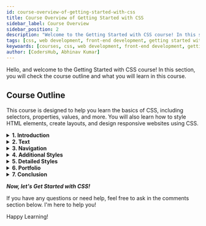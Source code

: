 ```yaml
---
id: course-overview-of-getting-started-with-css
title: Course Overview of Getting Started with CSS
sidebar_label: Course Overview
sidebar_position: 2
description: "Welcome to the Getting Started with CSS course! In this section, you will check the course outline and what you will learn in this course."
tags: [css, web development, front-end development, getting started with css, css introduction, css course overview]
keywoards: [courses, css, web development, front-end development, getting started with css, css introduction, css course overview]
author: [CodersHub, Abhinav Kumar]
---
```


Hello, and welcome to the Getting Started with CSS course! In this section, you will check the course outline and what you will learn in this course.

## Course Outline

This course is designed to help you learn the basics of CSS, including selectors, properties, values, and more. You will also learn how to style HTML elements, create layouts, and design responsive websites using CSS.

<details>
<summary><b>1. Introduction</b></summary>

1. Introduction
2. Course Overview
3. Getting Set Up

</details>

<details>

<summary><b>2. Text</b></summary>

1. Creating HTML Text Practice
2. Variables and Styling Setup
3. Styling HTML Text
4. Styling the intro Section
5. Styling text Exercise & Solution

</details>

<details>

<summary><b>3. Navigation</b></summary>

1. Nav Bar HTML Practice
2. Styling a Navbar with Flexbox
3. Styling a Navbar with links
4. Font Awesome Icons
5. NavBae Icon Practice

</details>

<details>

<summary><b>4. Additional Styles</b></summary>

1. Styling a call to Action Button
2. Making a Navbar Responsive
3. Footer Section Practice

</details>


<details>

<summary><b>5. Detailed Styles</b></summary>

1. Moving From Codepen to VS Code
2. Styling page Sections
3. Creating Gradient Line Breaks
   
</details>

<details>

<summary><b>6. Portfolio</b></summary>

1. Portfolio Project Section Markup
2. Styling Portfolio Project Section
3. Responsive Project Layout
4. Overlapping items with CSS Grid
5. Alternating Layouts Practice
6. Complete Homepage Practice
7. About Page Practice
   
</details>

<details>

<summary><b>7. Conclusion</b></summary>

1. Conclusion
2. Next Steps
3. Resources
4. Credits and Thanks

</details>


***Now, let's Get Started with CSS!***

If you have any questions or need help, feel free to ask in the comments section below. I'm here to help you!

Happy Learning!

<GiscusComponent />